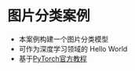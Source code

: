 # 图片分类案例
- 本案例构建一个图片分类模型
- 可作为深度学习领域的 Hello World
- 基于[PyTorch官方教程](https://docs.pytorch.org/tutorials/beginner/basics/optimization_tutorial.html)